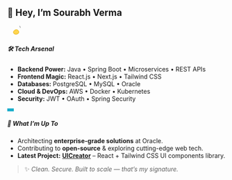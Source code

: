 ## 👋 Hey, I’m **Sourabh Verma**  
<!-- Waving hand SVG -->
<svg xmlns="http://www.w3.org/2000/svg" width="36" height="24" viewBox="0 0 24 24" style="vertical-align:middle; margin-left:6px">
  <g transform="translate(0,0)">
    <path d="M2 14s1-4 5-5 6 1 7 3 1 6-4 7-8-1-8-5z" fill="#FFD54F" stroke="#E0A800"/>
    <g transform="translate(12,-2)">
      <path d="M2 0c0 0 2 1 3 3s1 3 1 3" stroke="#000" stroke-width="0.6" fill="none" stroke-linecap="round">
        <animate attributeName="d" dur="1s" repeatCount="indefinite"
          values="
            M2 0c0 0 2 1 3 3s1 3 1 3;
            M2 -1c0 0 2 1 3 4s1 3 1 4;
            M2 0c0 0 2 1 3 3s1 3 1 3" />
      </path>
    </g>
  </g>
</svg>

##### 🛠 Tech Arsenal  
- **Backend Power:** Java • Spring Boot • Microservices • REST APIs  
- **Frontend Magic:** React.js • Next.js • Tailwind CSS  
- **Databases:** PostgreSQL • MySQL • Oracle  
- **Cloud & DevOps:** AWS • Docker • Kubernetes  
- **Security:** JWT • OAuth • Spring Security  

<svg xmlns="http://www.w3.org/2000/svg" width="100%" height="8" viewBox="0 0 600 8" preserveAspectRatio="none" style="display:block; margin:6px 0;">
  <defs>
    <linearGradient id="g" x1="0" x2="1">
      <stop offset="0%" stop-color="#7c3aed">
        <animate attributeName="stop-color" dur="4s" repeatCount="indefinite" values="#7c3aed;#06b6d4;#ef4444;#7c3aed"/>
      </stop>
      <stop offset="100%" stop-color="#06b6d4">
        <animate attributeName="stop-color" dur="4s" repeatCount="indefinite" values="#06b6d4;#ef4444;#7c3aed;#06b6d4"/>
      </stop>
    </linearGradient>
  </defs>
  <rect x="0" y="0" width="600" height="8" fill="url(#g)">
    <animate attributeName="x" from="-600" to="0" dur="3s" repeatCount="indefinite"/>
  </rect>
</svg>

##### 🔭 What I’m Up To  
- Architecting **enterprise-grade solutions** at Oracle.  
- Contributing to **open-source** & exploring cutting-edge web tech.  
- **Latest Project:** [**UICreator**](https://www.uicreator.site) – React + Tailwind CSS UI components library.  

> ✨ *Clean. Secure. Built to scale — that’s my signature.*
